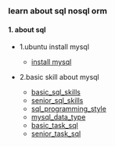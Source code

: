 ### learn about sql nosql orm

#### 1. about sql  
+ 1.ubuntu install mysql
    + [install mysql](docs/install_mysql.md)

+ 2.basic skill about mysql
    + [basic_sql_skills](docs/basic_sql_skills.md)
    + [senior_sql_skills](docs/senior_sql_skills)
    + [sql_programming_style](docs/sql_programming_style.md)
    + [mysql_data_type](docs/mysql_data_type.md)
    + [basic_task_sql](docs/task/task2.md)
    + [senior_task_sql](docs/task/task3.md)
 


